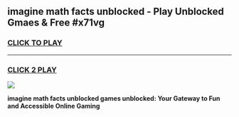 
## imagine math facts unblocked - Play Unblocked Gmaes & Free #x71vg
<h3>
<a href="https://news.freeplayer.one?title=imagine_math_facts_unblocked&ref=24F">CLICK TO PLAY</a></h3>
<hr>

<h3>
<a href="https://news.freeplayer.one?title=imagine_math_facts_unblocked&ref=24F">CLICK 2 PLAY</a>
  
</h3>

<a href="https://news.freeplayer.one?title=imagine_math_facts_unblocked&ref=24F/"><img src="https://clearcache.store/games.png"></a>


**imagine math facts unblocked games unblocked: Your Gateway to Fun and Accessible Online Gaming**
